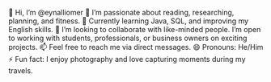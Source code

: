 👋 Hi, I’m @eynalliomer
👀 I’m passionate about reading, researching, planning, and fitness.
🌱 Currently learning Java, SQL, and improving my English skills.
💼 I’m looking to collaborate with like-minded people. I’m open to working with students, professionals, or business owners on exciting projects.
📫 Feel free to reach me via direct messages.
😄 Pronouns: He/Him
⚡ Fun fact: I enjoy photography and love capturing moments during my travels.



<!---
eynalliomer/eynalliomer is a ✨ special ✨ repository because its `README.md` (this file) appears on your GitHub profile.
You can click the Preview link to take a look at your changes.
--->
